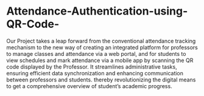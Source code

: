 # Attendance-Authentication-using-QR-Code-

Our Project takes a leap forward from the conventional attendance tracking mechanism to the new way of creating an integrated platform for professors to manage classes and attendance via a web portal, and for students to view schedules and mark attendance via a mobile app by scanning the QR code displayed by the Professor. It streamlines administrative tasks, ensuring efficient data synchronization and enhancing communication between professors and students. thereby revolutionizing the digital means to get a comprehensive overview of student’s academic progress.
